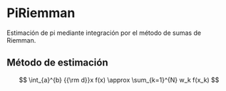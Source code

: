 # PiRiemman
Estimación de pi mediante integración por el método de sumas de Riemman.


## Método de estimación

$$
\int_{a}^{b} {{\rm d}}x f(x) \approx \sum_{k=1}^{N} w_k f(x_k)
$$
